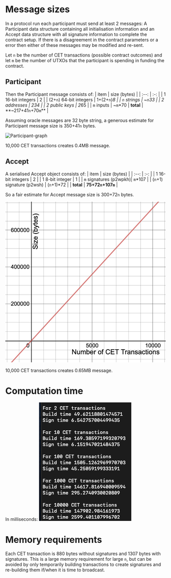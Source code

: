 # Message sizes

In a protocol run each participant must send at least 2 messages: A Participant data structure containing all initialisation information and an Accept data structure with all signature information to complete the contract setup. If there is a disagreement in the contract parameters or a error then either of these messages may be modified and re-sent.


Let `n` be the number of CET transactions (possible contract outcomes) and let `m` be the number of UTXOs that the participant is spending in funding the contract.

## Participant

Then the Participant message consists of:
| item | size (bytes) |
| :--: | :-: |
| 1 16-bit integers | 2 |
| (2+`n`) 64-bit integers | 1+(2+`n`)*8 |
| `n` strings | ~`n`*33 |
| 2 addresses | 2*34 |
| 2 public keys | 2*65 |
| `m` inputs | ~`m`*70
| **total** | **~217+41`n`+70`m`** |


Assuming oracle messages are 32 byte string, a generous estimate for Participant message size is 350+41`n` bytes.

![Participant-graph](participant_graph.png)

10,000 CET transactions creates 0.4MB message.

## Accept

A serialised Accept object consists of:
| item | size (bytes) |
| :--: | :-: |
| 1 16-bit integers | 2 |
| 1 8-bit integer | 1 |
| `m` signatures (p2wpkh)| `m`*107 |
| (`n`+1) signature (p2wsh) | (`n`+1)*72 |
| **total** | **75+72`n`+107`m`** |

So a fair estimate for Accept message size is 300+72`n` bytes.

![Accept-graph](accept_graph.png)

10,000 CET transactions creates 0.65MB message.

# Computation time

In milliseconds:
![computation times](computation_time.png)

# Memory requirements
Each CET transaction is 880 bytes without signatures and 1307 bytes with signatures.
This is a large memory requirement for large `n`, but can be avoided by only temporarily building transactions to create signatures and re-building them if/when it is time to broadcast.
